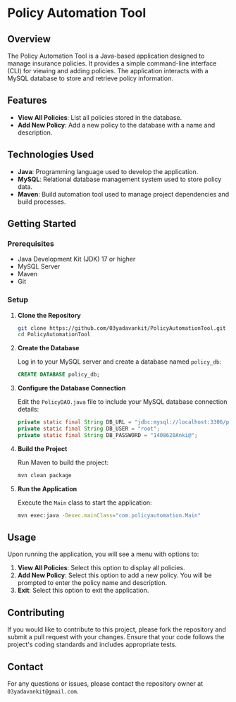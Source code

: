 # Policy Automation Tool

## Overview

The Policy Automation Tool is a Java-based application designed to manage insurance policies. It provides a simple command-line interface (CLI) for viewing and adding policies. The application interacts with a MySQL database to store and retrieve policy information.

## Features

- **View All Policies**: List all policies stored in the database.
- **Add New Policy**: Add a new policy to the database with a name and description.

## Technologies Used

- **Java**: Programming language used to develop the application.
- **MySQL**: Relational database management system used to store policy data.
- **Maven**: Build automation tool used to manage project dependencies and build processes.

## Getting Started

### Prerequisites

- Java Development Kit (JDK) 17 or higher
- MySQL Server
- Maven
- Git

### Setup

1. **Clone the Repository**

   ```bash
   git clone https://github.com/03yadavankit/PolicyAutomationTool.git
   cd PolicyAutomationTool
   ```

2. **Create the Database**

   Log in to your MySQL server and create a database named `policy_db`:

   ```sql
   CREATE DATABASE policy_db;
   ```

3. **Configure the Database Connection**

   Edit the `PolicyDAO.java` file to include your MySQL database connection details:

   ```java
   private static final String DB_URL = "jdbc:mysql://localhost:3306/policy_db";
   private static final String DB_USER = "root";
   private static final String DB_PASSWORD = "1408620Anki@";
   ```

4. **Build the Project**

   Run Maven to build the project:

   ```bash
   mvn clean package
   ```

5. **Run the Application**

   Execute the `Main` class to start the application:

   ```bash
   mvn exec:java -Dexec.mainClass="com.policyautomation.Main"
   ```

## Usage

Upon running the application, you will see a menu with options to:

1. **View All Policies**: Select this option to display all policies.
2. **Add New Policy**: Select this option to add a new policy. You will be prompted to enter the policy name and description.
3. **Exit**: Select this option to exit the application.

## Contributing

If you would like to contribute to this project, please fork the repository and submit a pull request with your changes. Ensure that your code follows the project's coding standards and includes appropriate tests.

## Contact

For any questions or issues, please contact the repository owner at `03yadavankit@gmail.com`.
